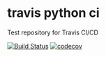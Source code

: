 # travis python ci
Test repository for Travis CI/CD

[![Build Status](https://travis-ci.org/mdyzma/travis_python_test.svg?branch=master)](https://travis-ci.org/mdyzma/travis_python_test) [![codecov](https://codecov.io/gh/mdyzma/travis_python_test/branch/master/graph/badge.svg)](https://codecov.io/gh/mdyzma/travis_python_test)
